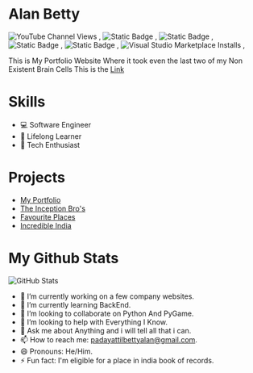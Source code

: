 # Alan Betty

![YouTube Channel Views](https://img.shields.io/youtube/channel/views/UCXyMznWPmtsBvRmf6JSlr4w?style=social&label=YouTube) , 
![Static Badge](https://img.shields.io/badge/Instagram-Follow-%23000?style=social&logo=Instagram) , 
![Static Badge](https://img.shields.io/badge/-Follow-%23000?style=social&logo=x) , 
![Static Badge](https://img.shields.io/badge/CodePen-Follow-%23000?style=social&logo=codepen) , 
![Static Badge](https://img.shields.io/badge/Discord-Follow-%23000?style=social&logo=discord) , 
![Visual Studio Marketplace Installs](https://img.shields.io/visual-studio-marketplace/i/Continue.Continue?style=for-the-badge&logo=Visual%20Studio%20Code&logoColor=blue&label=Continue%20AI%20&labelColor=black&color=black) , 

This is My Portfolio Website Where it took even the last two of my Non Existent Brain Cells
This is the <a href="https://alan-betty.github.io">Link</a>


# Skills

- 💻 Software Engineer  
- 🌱 Lifelong Learner  
- 🚀 Tech Enthusiast  

# Projects

- <a href="https://alan-betty.github.io">My Portfolio</a>
- <a href="https://alan-betty.github.io/The-Inception-Bros"/>The Inception Bro's</a>
- <a href="https://webinar-alanpadayattilbetty.github.io/webinar-Alanpadayattilbetty-Mytraveldestinationadvancedwithlogin.github.io/">Favourite Places</a>
- <a href="https://webinar-alanpadayattilbetty.github.io/mindchampWebinar.github.io/">Incredible India</a>

# My Github Stats

![GitHub Stats](https://github-readme-stats.vercel.app/api?username=Alan-Betty&show_icons=true&count_private=true&theme=dark)

- 🔭 I’m currently working on a few company websites.
- 🌱 I’m currently learning BackEnd.
- 👯 I’m looking to collaborate on Python And PyGame.
- 🤔 I’m looking to help with Everything I Know.
- 💬 Ask me about Anything and i will tell all that i can.
- 📫 How to reach me: padayattilbettyalan@gmail.com.
- 😄 Pronouns: He/Him.
- ⚡ Fun fact: I'm eligible for a place in india book of records.
<!--
**Alan-Betty/Alan-Betty** is a ✨ _special_ ✨ repository because its `README.md` (this file) appears on your GitHub profile.-->
